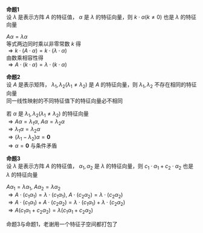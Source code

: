 **命题1**  
设 $\lambda$ 是表示方阵 $A$ 的特征值， $\alpha$ 是 $\lambda$ 的特征向量，则 $k\cdot\alpha(k\neq0)$ 也是 $\lambda$ 的特征向量  
  
 $A\alpha=\lambda\alpha$  
等式两边同时乘以非零常数 $k$ 得  
 $\Rightarrow k\cdot(A\cdot\alpha)=k\cdot(\lambda\cdot\alpha)$  
由数乘相容性得  
 $\Rightarrow A\cdot(k\cdot\alpha)=\lambda\cdot(k\cdot\alpha)$  
  
**命题2**  
设 $A$ 是表示矩阵， $\lambda_1,\lambda_2(\lambda_1\neq\lambda_2)$ 是 $A$ 的特征向量，则 $\lambda_1,\lambda_2$ 不存在相同的特征向量  
同一线性映射的不同特征值下的特征向量必不相同  
  
若 $\alpha$ 是 $\lambda_1,\lambda_2(\lambda_1\neq\lambda_2)$ 的特征向量  
 $\Rightarrow A\alpha=\lambda_1\alpha,\ A\alpha=\lambda_2\alpha$  
 $\Rightarrow \lambda_1\alpha=\lambda_2\alpha$  
 $\Rightarrow (\lambda_1-\lambda_2)\alpha=\mathbf{0}$  
 $\Rightarrow\alpha=\mathbf{0}$ 与条件矛盾  
  
**命题3**  
设 $\lambda$ 是表示方阵 $A$ 的特征值， $\alpha_1,\alpha_2$ 是 $\lambda$ 的特征向量，则 $c_1\cdot\alpha_1+c_2\cdot\alpha_2$ 也是 $\lambda$ 的特征向量  
  
 $A\alpha_1=\lambda\alpha_1,\ A\alpha_2=\lambda\alpha_2$  
 $\Rightarrow A\cdot(c_1\alpha_1)=\lambda\cdot(c_1\alpha_1),\ A\cdot(c_2\alpha_2)=\lambda\cdot(c_2\alpha_2)$  
 $\Rightarrow A\cdot(c_1\alpha_1)+A\cdot(c_2\alpha_2)=\lambda\cdot(c_1\alpha_1)+\lambda\cdot(c_2\alpha_2)$  
 $\Rightarrow A(c_1\alpha_1+c_2\alpha_2)=\lambda(c_1\alpha_1+c_2\alpha_2)$  
  
命题3与命题1，老谢用一个特征子空间都打包了  

